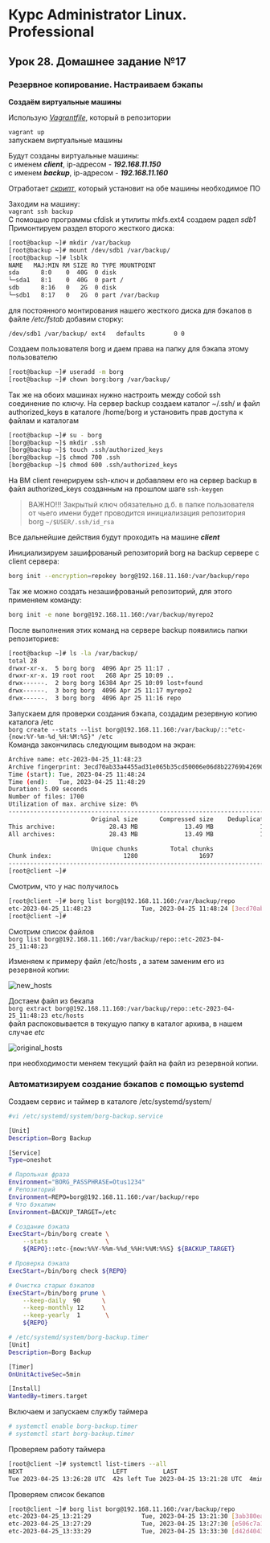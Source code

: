 # Курс Administrator Linux. Professional

## Урок 28. Домашнее задание №17

### Резервное копирование. Настраиваем бэкапы  
  
**Создаём виртуальные машины**  
  
Использую _[Vagrantfile](Vagrantfile)_, который в репозитории  
  
```vagrant up```  
запускаем виртуальные машины  
  
Будут созданы виртуальные машины:  
с именем **_client_**, ip-адресом - **_192.168.11.150_**  
с именем **_backup_**, ip-адресом - **_192.168.11.160_**  

Отработает _[скрипт](install_script.sh)_, который установит на обе машины необходимое ПО   



Заходим на машину:  
```vagrant ssh backup```  
С помощью программы cfdisk и утилиты mkfs.ext4 создаем радел _sdb1_  
Примонтируем раздел второго жесткого диска:  
```bash
[root@backup ~]# mkdir /var/backup
[root@backup ~]# mount /dev/sdb1 /var/backup/
[root@backup ~]# lsblk
NAME   MAJ:MIN RM SIZE RO TYPE MOUNTPOINT
sda      8:0    0  40G  0 disk
└─sda1   8:1    0  40G  0 part /
sdb      8:16   0   2G  0 disk
└─sdb1   8:17   0   2G  0 part /var/backup
```
для постоянного монтирования нашего жесткого диска для бэкапов в файле _/etc/fstab_ добавим сторку:  

```/dev/sdb1 /var/backup/ ext4   defaults        0 0```


Создаем пользователя borg и даем права на папку для бэкапа этому пользователю

```bash
[root@backup ~]# useradd -m borg			
[root@backup ~]# chown borg:borg /var/backup/
```

Так же на обоих машинах нужно настроить между собой ssh соединение по ключу.
На сервер backup создаем каталог ~/.ssh/ и файл authorized_keys в каталоге /home/borg и установить прав доступа к файлам и каталогам  
```bash
[root@backup ~]# su - borg
[borg@backup ~]$ mkdir .ssh
[borg@backup ~]$ touch .ssh/authorized_keys
[borg@backup ~]$ chmod 700 .ssh
[borg@backup ~]$ chmod 600 .ssh/authorized_keys
```

На ВМ client генерируем ssh-ключ и добавляем его на сервер backup  в файл authorized_keys созданным на прошлом шаге 
```ssh-keygen```

>ВАЖНО!!! Закрытый ключ обязательно д.б. в папке пользователя от чьего имени будет проводится инициализация репозитория borg
``` ~/$USER/.ssh/id_rsa ```

Все дальнейшие действия будут проходить на машине **_client_**  

Инициализируем зашифрованый репозиторий borg на backup сервере с client сервера:
```bash
borg init --encryption=repokey borg@192.168.11.160:/var/backup/repo
```
Так же можно создать незашифрованый репозиторий, для этого применяем команду:
```bash
borg init -e none borg@192.168.11.160:/var/backup/myrepo2
```
После выполнения этих команд на сервере backup появились папки репозиториев: 

```bash
[root@backup ~]# ls -la /var/backup/
total 28
drwxr-xr-x.  5 borg borg  4096 Apr 25 11:17 .
drwxr-xr-x. 19 root root   268 Apr 25 10:09 ..
drwx------.  2 borg borg 16384 Apr 25 10:09 lost+found
drwx------.  3 borg borg  4096 Apr 25 11:17 myrepo2
drwx------.  3 borg borg  4096 Apr 25 11:16 repo
```

Запускаем для проверки создания бэкапа, создадим резервную копию каталога /etc  
```borg create --stats --list borg@192.168.11.160:/var/backup/::"etc-{now:%Y-%m-%d_%H:%M:%S}" /etc```  
Команда закончилась следующим выводом на экран:  

```bash
Archive name: etc-2023-04-25_11:48:23
Archive fingerprint: 3ecd70ab33a4455ad31e065b35cd50006e06d8b22769b42690ee6601212ee7c4
Time (start): Tue, 2023-04-25 11:48:24
Time (end):   Tue, 2023-04-25 11:48:29
Duration: 5.09 seconds
Number of files: 1700
Utilization of max. archive size: 0%
------------------------------------------------------------------------------
                       Original size      Compressed size    Deduplicated size
This archive:               28.43 MB             13.49 MB             11.84 MB
All archives:               28.43 MB             13.49 MB             11.84 MB

                       Unique chunks         Total chunks
Chunk index:                    1280                 1697
------------------------------------------------------------------------------
[root@client ~]#
```

Смотрим, что у нас получилось
```bash
[root@client ~]# borg list borg@192.168.11.160:/var/backup/repo
etc-2023-04-25_11:48:23              Tue, 2023-04-25 11:48:24 [3ecd70ab33a4455ad31e065b35cd50006e06d8b22769b42690ee6601212ee7c4]
[root@client ~]#
```

Смотрим список файлов  
```borg list borg@192.168.11.160:/var/backup/repo::etc-2023-04-25_11:48:23```

Изменяем к примеру файл /etc/hosts , а затем заменим его из резервной копии:  

![new_hosts](./img/Screenshot_1.png)  

Достаем файл из бекапа  
```borg extract borg@192.168.11.160:/var/backup/repo::etc-2023-04-25_11:48:23 etc/hosts```  
файл распоковывается в текущую папку в каталог архива, в нашем случае _etc_  

![original_hosts](./img/Screenshot_2.png)  

при необходимости меняем текущий файл на файл из резервной копии.  


### Автоматизируем создание бэкапов с помощью systemd  

Создаем сервис и таймер в каталоге /etc/systemd/system/

```bash
#vi /etc/systemd/system/borg-backup.service  

[Unit]
Description=Borg Backup

[Service]
Type=oneshot

# Парольная фраза
Environment="BORG_PASSPHRASE=Otus1234"
# Репозиторий
Environment=REPO=borg@192.168.11.160:/var/backup/repo
# Что бэкапим
Environment=BACKUP_TARGET=/etc

# Создание бэкапа
ExecStart=/bin/borg create \
    --stats                \
    ${REPO}::etc-{now:%%Y-%%m-%%d_%%H:%%M:%%S} ${BACKUP_TARGET}

# Проверка бэкапа
ExecStart=/bin/borg check ${REPO}

# Очистка старых бэкапов
ExecStart=/bin/borg prune \
    --keep-daily  90      \
    --keep-monthly 12     \
    --keep-yearly  1       \
    ${REPO}
```

```bash
# /etc/systemd/system/borg-backup.timer
[Unit]
Description=Borg Backup

[Timer]
OnUnitActiveSec=5min

[Install]
WantedBy=timers.target
```
Включаем и запускаем службу таймера  
```bash
# systemctl enable borg-backup.timer 
# systemctl start borg-backup.timer
```

Проверяем работу таймера
```bash
[root@client ~]# systemctl list-timers --all
NEXT                         LEFT          LAST                         PASSED       UNIT                         ACTIVATES
Tue 2023-04-25 13:26:28 UTC  42s left Tue 2023-04-25 13:21:28 UTC  4min 17s ago borg-backup.timer            borg-backup.service
```

Проверяем список бекапов
```bash
[root@client ~]# borg list borg@192.168.11.160:/var/backup/repo
etc-2023-04-25_13:21:29              Tue, 2023-04-25 13:21:30 [3ab380eaf402d1edd6dc66f7c8018b7fc9cee3b1df381cbc7b92f8c33ba1f7f7]
etc-2023-04-25_13:27:29              Tue, 2023-04-25 13:27:30 [e506c7a10593e69b07660448427bee73462cea2a825769fb2c84b0b3ff78e2f6]
etc-2023-04-25_13:33:29              Tue, 2023-04-25 13:33:30 [d42d4043f4cf366ed2c1bfa781b1787d98d1943b4035574bf762b2d4d14feb55]
```